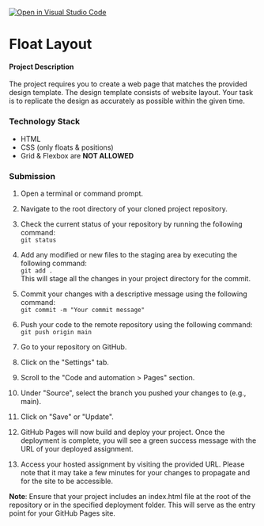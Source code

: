 [![Open in Visual Studio Code](https://classroom.github.com/assets/open-in-vscode-718a45dd9cf7e7f842a935f5ebbe5719a5e09af4491e668f4dbf3b35d5cca122.svg)](https://classroom.github.com/online_ide?assignment_repo_id=14679978&assignment_repo_type=AssignmentRepo)
# Float Layout

#### Project Description

The project requires you to create a web page that matches the provided design template. The design template consists of website layout. Your task is to replicate the design as accurately as possible within the given time.

### Technology Stack

- HTML
- CSS (only floats & positions)
- Grid & Flexbox are **NOT ALLOWED**

### Submission

1. Open a terminal or command prompt.

2. Navigate to the root directory of your cloned project repository.

3. Check the current status of your repository by running the following command:
   </br>
   `git status`

4. Add any modified or new files to the staging area by executing the following command:
   </br>
   `git add .`
   </br>
   This will stage all the changes in your project directory for the commit.

5. Commit your changes with a descriptive message using the following command:
   </br>
   `git commit -m "Your commit message"`

6. Push your code to the remote repository using the following command:
   </br>
   `git push origin main`

7. Go to your repository on GitHub.

8. Click on the "Settings" tab.

9. Scroll to the "Code and automation > Pages" section.

10. Under "Source", select the branch you pushed your changes to (e.g., main).

11. Click on "Save" or "Update".

12. GitHub Pages will now build and deploy your project. Once the deployment is complete, you will see a green success message with the URL of your deployed assignment.

13. Access your hosted assignment by visiting the provided URL. Please note that it may take a few minutes for your changes to propagate and for the site to be accessible.

**Note**: Ensure that your project includes an index.html file at the root of the repository or in the specified deployment folder. This will serve as the entry point for your GitHub Pages site.
